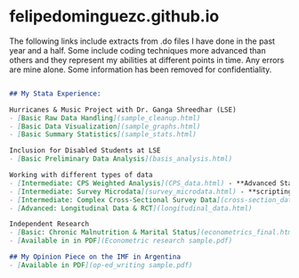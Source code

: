 # felipedominguezc.github.io

The following links include extracts from .do files I have done in the past year and a half. Some include coding techniques more advanced than others and they represent my abilities at different points in time. Any errors are mine alone. Some information has been removed for confidentiality. 

```markdown

## My Stata Experience:

Hurricanes & Music Project with Dr. Ganga Shreedhar (LSE)
- [Basic Raw Data Handling](sample_cleanup.html)
- [Basic Data Visualization](sample_graphs.html)
- [Basic Summary Statistics](sample_stats.html)

Inclusion for Disabled Students at LSE
- [Basic Preliminary Data Analysis](basis_analysis.html)

Working with different types of data
- [Intermediate: CPS Weighted Analysis](CPS_data.html) - **Advanced Stata scripting showcasing weighted aggregations, loop-driven age-group analysis, and dynamic visualizations for LFPR research.**
- [Intermediate: Survey Microdata](survey_microdata.html) - **scripting for survey panel data management and analysis, featuring data merging, imputation, asset aggregation, depression score calculation, and regression-based treatment effect evaluation.**
- [Intermediate: Complex Cross-Sectional Survey Data](cross-section_data.html)
- [Advanced: Longitudinal Data & RCT](longitudinal_data.html)

Independent Research
- [Basic: Chronic Malnutrition & Marital Status](econometrics_final.html)
- [Available in in PDF](Econometric research sample.pdf)

## My Opinion Piece on the IMF in Argentina
- [Available in PDF](op-ed_writing sample.pdf)
